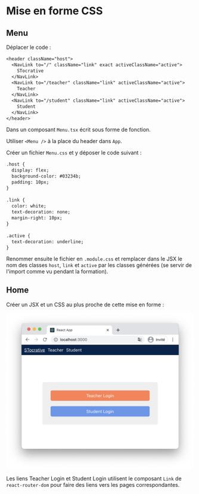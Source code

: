 # Mise en forme CSS

## Menu

Déplacer le code :

```
<header className="host">
  <NavLink to="/" className="link" exact activeClassName="active">
    STocrative
  </NavLink>
  <NavLink to="/teacher" className="link" activeClassName="active">
    Teacher
  </NavLink>
  <NavLink to="/student" className="link" activeClassName="active">
    Student
  </NavLink>
</header>
```

Dans un composant `Menu.tsx` écrit sous forme de fonction.

Utiliser `<Menu />` à la place du header dans `App`.

Créer un fichier `Menu.css` et y déposer le code suivant :

```
.host {
  display: flex;
  background-color: #03234b;
  padding: 10px;
}

.link {
  color: white;
  text-decoration: none;
  margin-right: 10px;
}

.active {
  text-decoration: underline;
}
```

Renommer ensuite le fichier en `.module.css` et remplacer dans le JSX le nom des classes `host`, `link` et `active` par les classes générées (se servir de l'import comme vu pendant la formation).

## Home

Créer un JSX et un CSS au plus proche de cette mise en forme :

![Home](./home.png "Home")

Les liens Teacher Login et Student Login utilisent le composant `Link` de `react-router-dom` pour faire des liens vers les pages correspondantes. 